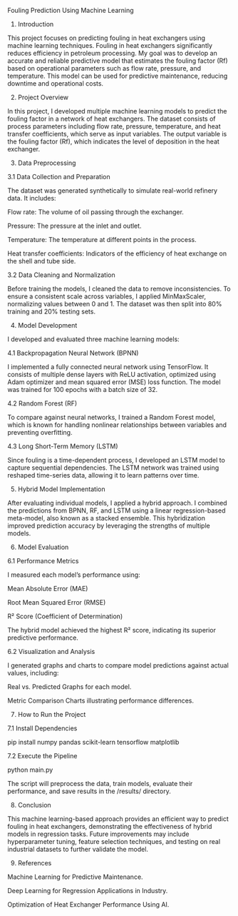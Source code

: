 Fouling Prediction Using Machine Learning

1. Introduction

This project focuses on predicting fouling in heat exchangers using machine learning techniques. Fouling in heat exchangers significantly reduces efficiency in petroleum processing. My goal was to develop an accurate and reliable predictive model that estimates the fouling factor (Rf) based on operational parameters such as flow rate, pressure, and temperature. This model can be used for predictive maintenance, reducing downtime and operational costs.

2. Project Overview

In this project, I developed multiple machine learning models to predict the fouling factor in a network of heat exchangers. The dataset consists of process parameters including flow rate, pressure, temperature, and heat transfer coefficients, which serve as input variables. The output variable is the fouling factor (Rf), which indicates the level of deposition in the heat exchanger.

3. Data Preprocessing

3.1 Data Collection and Preparation

The dataset was generated synthetically to simulate real-world refinery data. It includes:

Flow rate: The volume of oil passing through the exchanger.

Pressure: The pressure at the inlet and outlet.

Temperature: The temperature at different points in the process.

Heat transfer coefficients: Indicators of the efficiency of heat exchange on the shell and tube side.

3.2 Data Cleaning and Normalization

Before training the models, I cleaned the data to remove inconsistencies. To ensure a consistent scale across variables, I applied MinMaxScaler, normalizing values between 0 and 1. The dataset was then split into 80% training and 20% testing sets.

4. Model Development

I developed and evaluated three machine learning models:

4.1 Backpropagation Neural Network (BPNN)

I implemented a fully connected neural network using TensorFlow. It consists of multiple dense layers with ReLU activation, optimized using Adam optimizer and mean squared error (MSE) loss function. The model was trained for 100 epochs with a batch size of 32.

4.2 Random Forest (RF)

To compare against neural networks, I trained a Random Forest model, which is known for handling nonlinear relationships between variables and preventing overfitting.

4.3 Long Short-Term Memory (LSTM)

Since fouling is a time-dependent process, I developed an LSTM model to capture sequential dependencies. The LSTM network was trained using reshaped time-series data, allowing it to learn patterns over time.

5. Hybrid Model Implementation

After evaluating individual models, I applied a hybrid approach. I combined the predictions from BPNN, RF, and LSTM using a linear regression-based meta-model, also known as a stacked ensemble. This hybridization improved prediction accuracy by leveraging the strengths of multiple models.

6. Model Evaluation

6.1 Performance Metrics

I measured each model’s performance using:

Mean Absolute Error (MAE)

Root Mean Squared Error (RMSE)

R² Score (Coefficient of Determination)

The hybrid model achieved the highest R² score, indicating its superior predictive performance.

6.2 Visualization and Analysis

I generated graphs and charts to compare model predictions against actual values, including:

Real vs. Predicted Graphs for each model.

Metric Comparison Charts illustrating performance differences.

7. How to Run the Project

7.1 Install Dependencies

pip install numpy pandas scikit-learn tensorflow matplotlib

7.2 Execute the Pipeline

python main.py

The script will preprocess the data, train models, evaluate their performance, and save results in the /results/ directory.

8. Conclusion

This machine learning-based approach provides an efficient way to predict fouling in heat exchangers, demonstrating the effectiveness of hybrid models in regression tasks. Future improvements may include hyperparameter tuning, feature selection techniques, and testing on real industrial datasets to further validate the model.

9. References

Machine Learning for Predictive Maintenance.

Deep Learning for Regression Applications in Industry.

Optimization of Heat Exchanger Performance Using AI.

